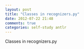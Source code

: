 ```yaml
---
layout: post
title: "Classes in recognizers.py"
date: 2012-07-22 21:48
comments: true
categories: self-study antlr
---
```


Classes in recognizers.py

